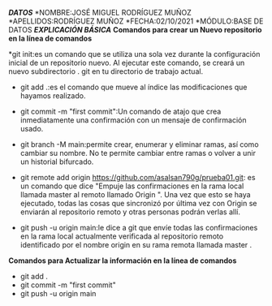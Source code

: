 ***DATOS***
*NOMBRE:JOSÉ MIGUEL RODRÍGUEZ MUÑOZ
*APELLIDOS:RODRÍGUEZ MUÑOZ 
*FECHA:02/10/2021
*MÓDULO:BASE DE DATOS
***EXPLICACIÓN BÁSICA*** 
**Comandos para crear un Nuevo repositorio en la línea de comandos**

*git init:es un comando que se utiliza una sola vez durante la configuración inicial de un repositorio nuevo. 
Al ejecutar este comando, se creará un nuevo subdirectorio . git en tu directorio de trabajo actual.

* git add .:es el comando que mueve al índice las modificaciones que hayamos realizado.

* git commit -m "first commit":Un comando de atajo que crea inmediatamente una confirmación con un mensaje de confirmación usado.

* git branch -M main:permite crear, enumerar y eliminar ramas, así como cambiar su nombre. No te permite cambiar entre ramas o volver a unir un historial bifurcado.

* git remote add origin https://github.com/asalsan790g/prueba01.git: es un comando que dice "Empuje las confirmaciones en la rama local llamada master al remoto llamado Origin ".
 Una vez que esto se haya ejecutado, todas las cosas que sincronizó por última vez con Origin se enviarán al repositorio remoto y otras personas podrán verlas allí.

* git push -u origin main:le dice a git que envíe todas las confirmaciones en la rama local actualmente verificada al repositorio
 remoto identificado por el nombre origin en su rama remota llamada master .

**Comandos para Actualizar la información en la línea de comandos**

* git add .
* git commit -m "first commit"
* git push -u origin main
